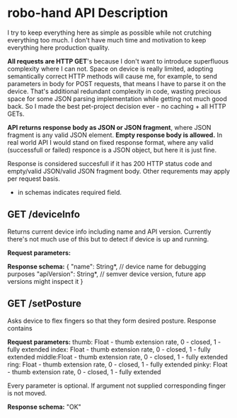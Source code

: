 #  robo-hand API Description

I try to keep everything here as simple as possible while not crutching everything too much. I don't have much time and motivation to
keep everything here production quality.

**All requests are HTTP GET**'s because I don't want to introduce superfluous complexity where I can not. Space on device is really limited,
adopting semantically correct HTTP methods will cause me, for example, to send parameters in body for POST requests, that means I
have to parse it on the device. That's additional redundant complexity in code, wasting precious space for some JSON parsing
implementation while getting not much good back. So I made the best pet-project decision ever - no caching + all HTTP GETs.

**API returns response body as JSON or JSON fragment**, where JSON fragment is any valid JSON element. **Empty response body is
allowed.** In real world API I would stand on fixed response format, where any valid (successfull or failed) responce is a JSON object,
but here it is just fine.


Response is considered succesfull if it has 200 HTTP status code and empty/valid JSON/valid JSON fragment body. Other requrements
may apply per request basis.

* in schemas indicates required field.


## GET /deviceInfo
Returns current device info including name and API version. Currently there's not much use of this but to detect if device is up and running.

**Request parameters:**
<none>

**Response schema:**
{
    "name": String*, // device name for debugging purposes
    "apiVersion": String*, // semver device version, future app versions might inspect it
}


## GET /setPosture
Asks device to flex fingers so that they form desired posture. Response contains

**Request parameters:**
thumb: Float - thumb extension rate, 0 - closed, 1 - fully extended
index: Float - thumb extension rate, 0 - closed, 1 - fully extended
middle:Float - thumb extension rate, 0 - closed, 1 - fully extended
ring: Float - thumb extension rate, 0 - closed, 1 - fully extended
pinky: Float - thumb extension rate, 0 - closed, 1 - fully extended

Every parameter is optional. If argument not supplied corresponding finger is not moved.

**Response schema:**
"OK"
